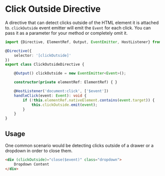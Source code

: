 # Click Outside Directive

A directive that can detect clicks outside of the HTML element it is attached to. 
`clickOutside` event emitter will emit the `Event` for each click. 
You can pass it as a parameter for your method or completely omit it.

<ngs-code-block-with-header fileName="click-outside.directive.ts">

```typescript
import {Directive, ElementRef, Output, EventEmitter, HostListener} from '@angular/core';

@Directive({
	selector: '[clickOutside]'
})
export class ClickOutsideDirective {

	@Output() clickOutside = new EventEmitter<Event>();

	constructor(private elementRef: ElementRef) { }

	@HostListener('document:click', ['$event'])
	handleClick(event: Event): void {
		if (!this.elementRef.nativeElement.contains(event.target)) {
			this.clickOutside.emit(event);
		}
	}
}
```

</ngs-code-block-with-header>

## Usage

One common scenario would be detecting clicks outside of a drawer or a dropdown in order to close them.

<ngs-code-block-with-header>

```html
<div (clickOutside)="close($event)" class="dropdown">
    Dropdown Content
</div>
```

</ngs-code-block-with-header>
